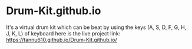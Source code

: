 # Drum-Kit.github.io
It's a virtual drum kit which can be beat by using  the keys (A, S, D, F, G, H, J, K, L) of keyboard 
here is the live project link: https://tannu610.github.io/Drum-Kit.github.io/
